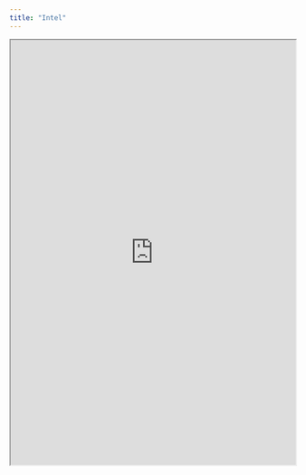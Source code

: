 ```yaml
---
title: "Intel"
---
```




<iframe height="750" width="100%" src="https://ewelton.github.io/ktest/wiki.html#Intel"></iframe>
